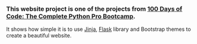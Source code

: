 ### This website project is one of the projects from [100 Days of Code: The Complete Python Pro Bootcamp](https://www.udemy.com/course/100-days-of-code/?kw=100+days+python&src=sac&couponCode=LEADERSALE24A).

It shows how simple it is to use [Jinja](https://jinja.palletsprojects.com/en/3.1.x/), [Flask](https://flask.palletsprojects.com/en/3.0.x/) library and Bootstrap themes to create a beautiful website.
